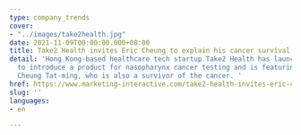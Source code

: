 ```yaml
---
type: company_trends
cover:
- "../images/take2health.jpg"
date: 2021-11-09T00:00:00.000+08:00
title: Take2 Health invites Eric Cheung to explain his cancer survival story
detail: 'Hong Kong-based healthcare tech startup Take2 Health has launched a campaign
  to introduce a product for nasopharynx cancer testing and is featuring actor Eric
  Cheung Tat-ming, who is also a survivor of the cancer. '
href: https://www.marketing-interactive.com/take2-health-invites-eric-cheung-to-explain-his-cancer-survival-story
slug: ''
languages:
- en

---
```

